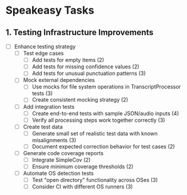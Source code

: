 # Speakeasy Tasks

## 1. Testing Infrastructure Improvements
- [ ] Enhance testing strategy
  - [ ] Test edge cases
    - [ ] Add tests for empty items (2)
    - [ ] Add tests for missing confidence values (2)
    - [ ] Add tests for unusual punctuation patterns (3)
  - [ ] Mock external dependencies
    - [ ] Use mocks for file system operations in TranscriptProcessor tests (3)
    - [ ] Create consistent mocking strategy (2)
  - [ ] Add integration tests
    - [ ] Create end-to-end tests with sample JSON/audio inputs (4)
    - [ ] Verify all processing steps work together correctly (3)
  - [ ] Create test data
    - [ ] Generate small set of realistic test data with known misalignments (3)
    - [ ] Document expected correction behavior for test cases (2)
  - [ ] Generate code coverage reports
    - [ ] Integrate SimpleCov (2)
    - [ ] Ensure minimum coverage thresholds (2)
  - [ ] Automate OS detection tests
    - [ ] Test "open directory" functionality across OSes (3)
    - [ ] Consider CI with different OS runners (3)

